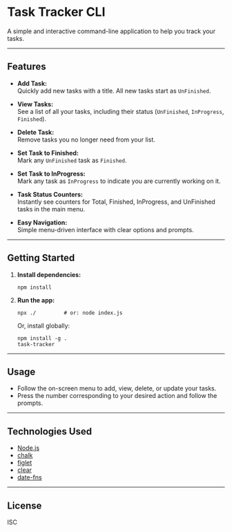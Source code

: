 # Task Tracker CLI

A simple and interactive command-line application to help you track your tasks.

---

## Features

- **Add Task:**  
  Quickly add new tasks with a title. All new tasks start as `UnFinished`.

- **View Tasks:**  
  See a list of all your tasks, including their status (`UnFinished`, `InProgress`, `Finished`).

- **Delete Task:**  
  Remove tasks you no longer need from your list.

- **Set Task to Finished:**  
  Mark any `UnFinished` task as `Finished`.

- **Set Task to InProgress:**  
  Mark any task as `InProgress` to indicate you are currently working on it.

- **Task Status Counters:**  
  Instantly see counters for Total, Finished, InProgress, and UnFinished tasks in the main menu.


- **Easy Navigation:**  
  Simple menu-driven interface with clear options and prompts.

---

## Getting Started

1. **Install dependencies:**
   ```
   npm install
   ```

2. **Run the app:**
   ```
   npx ./         # or: node index.js
   ```

   Or, install globally:
   ```
   npm install -g .
   task-tracker
   ```

---

## Usage

- Follow the on-screen menu to add, view, delete, or update your tasks.
- Press the number corresponding to your desired action and follow the prompts.

---

## Technologies Used

- [Node.js](https://nodejs.org/)
- [chalk](https://www.npmjs.com/package/chalk)
- [figlet](https://www.npmjs.com/package/figlet)
- [clear](https://www.npmjs.com/package/clear)
- [date-fns](https://www.npmjs.com/package/date-fns)

---

## License

ISC